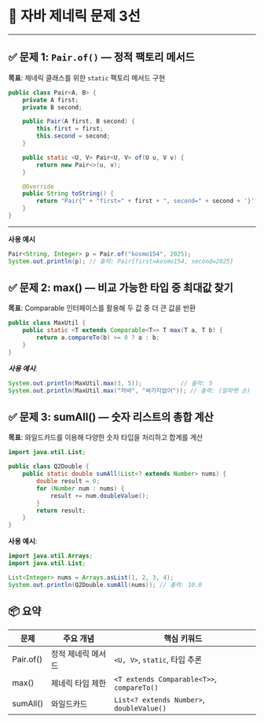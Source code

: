 # 📘 자바 제네릭 문제 3선
---

## ✅ 문제 1: `Pair.of()` — 정적 팩토리 메서드

**목표**: 제네릭 클래스를 위한 `static` 팩토리 메서드 구현

```java
public class Pair<A, B> {
    private A first;
    private B second;

    public Pair(A first, B second) {
        this.first = first;
        this.second = second;
    }

    public static <U, V> Pair<U, V> of(U u, V v) {
        return new Pair<>(u, v);
    }

    @Override
    public String toString() {
        return "Pair{" + "first=" + first + ", second=" + second + '}';
    }
} 
```
---
**사용 예시**
```java
Pair<String, Integer> p = Pair.of("kosmo154", 2025);
System.out.println(p); // 출력: Pair{first=kosmo154, second=2025}
```
## ✅ 문제 2: max() — 비교 가능한 타입 중 최대값 찾기
**목표**: Comparable<T> 인터페이스를 활용해 두 값 중 더 큰 값을 반환

```java
public class MaxUtil {
    public static <T extends Comparable<T>> T max(T a, T b) {
        return a.compareTo(b) >= 0 ? a : b;
    }
}
```
***사용 예시***:

```java
System.out.println(MaxUtil.max(3, 5));           // 출력: 5
System.out.println(MaxUtil.max("자바", "싸가지없어")); // 출력: (알파벳 순)
```

## ✅ 문제 3: sumAll() — 숫자 리스트의 총합 계산
**목표**: 와일드카드를 이용해 다양한 숫자 타입을 처리하고 합계를 계산

```java
import java.util.List;

public class Q2Double {
    public static double sumAll(List<? extends Number> nums) {
        double result = 0;
        for (Number num : nums) {
            result += num.doubleValue();
        }
        return result;
    }
}
```
**사용 예시**:

```java
import java.util.Arrays;
import java.util.List;

List<Integer> nums = Arrays.asList(1, 2, 3, 4);
System.out.println(Q2Double.sumAll(nums)); // 출력: 10.0
```

## 📦 요약

| 문제 | 주요 개념 | 핵심 키워드 |
|------|----------|--------------|
| Pair.of() | 정적 제네릭 메서드 | `<U, V>`, `static`, 타입 추론 |
| max() | 제네릭 타입 제한 | `<T extends Comparable<T>>`, `compareTo()` |
| sumAll() | 와일드카드 | `List<? extends Number>`, `doubleValue()` |


